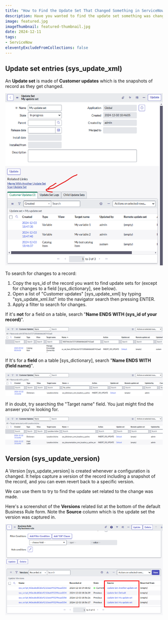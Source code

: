 ```yaml
---
title: "How to Find the Update Set That Changed Something in ServiceNow"
description: Have you wanted to find the update set something was changed in, but couldn't find it? A colleague has run into a problem where they've been asked to promote changes that someone has done for a catalog item, but they don't know the update set the changes were made in. Another colleague has run into a business rule that was changed, but they don't know the update set that it was changed in. Here's a quick guide on how to find the update set that changed something.
image: featured.jpg
imageThumbnail: featured-thumbnail.jpg
date: 2024-12-11
tags:
- ServiceNow
eleventyExcludeFromCollections: false
---
```


## Update set entries (sys_update_xml) 
An **Update set** is made of **Customer updates** which is the snapshots of record as they get changed. 

[![Update set form with updates](update-set-with-updates.png)](update-set-with-updates.png)

To search for changes to a record: 
1. Copy the sys_id of the record you want to find update sets for (except for changes to a field [sys_dictionary], see below). 
1. Open a list of "Customer updates" [sys_update_xml] by typing "sys_update_xml.list" into the navigator search then pressing ENTER. 
1. Apply a filter to search for changes. 

If it's **not** for a field on a table, search "**Name ENDS WITH (sys_id of your record)**".

[![Update search by sys_id](update-search-record.png)](update-search-record.png)

If It's for a **field** on a table [sys_dictionary], search "**Name ENDS WITH (field name)**".

[![Update search by field name](update-search-field.png)](update-search-field.png)

If in doubt, try searching the "Target name" field. You just might find the answer you're looking for. 

[![Update search by name](update-search-name.png)](update-search-name.png)

## Version (sys_update_version) 
A Version [sys_update_version] is created whenever a configuration is changed. It helps capture a version of the record including a snapshot of the record, and you can even revert back to a specific version. 

We can use them to try to find the update set related to the change was made. 

Here's a screenshot of the **Versions** related list at the bottom of the default Business Rule form. Note the **Source** column which is the update set the version was captured in. 

[![List of versions for a business rule](version-list.png)](version-list.png)